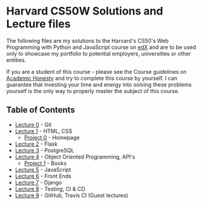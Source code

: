 # Harvard CS50W Solutions and Lecture files

The following files are my solutions to the Harvard's CS50's Web Programming with Python and JavaScript course on [edX](https://www.edx.org/course/cs50s-web-programming-with-python-and-javascript) and are to be used only to showcase my portfolio to potential employers, universities or other entities.

If you are a student of this course - please see the Course guidelines on [Academic Honesty](https://docs.cs50.net/2019/x/syllabus.html#academic-honesty) and try to complete this course by yourself. I can guarantee that investing your time and energy into solving these problems yourself is the only way to properly master the subject of this course.

## Table of Contents
- [Lecture 0](lecture0) - Git
- [Lecture 1](lecture1) - HTML, CSS
    * [Project 0](project0) - Homepage
- [Lecture 2](lecture2) - Flask
- [Lecture 3](lecture3) - PostgreSQL
- [Lecture 4](lecture4) - Object Oriented Programming, API's
    * [Project 1](project1) - Books
- [Lecture 5](lecture5) - JavaScript
- [Lecture 6](lecture6) - Front Ends
- [Lecture 7](lecture7) - Django
- [Lecture 8](lecture8) - Testing, CI & CD
- [Lecture 9](lecture9) - GitHub, Travis CI (Guest lectures)